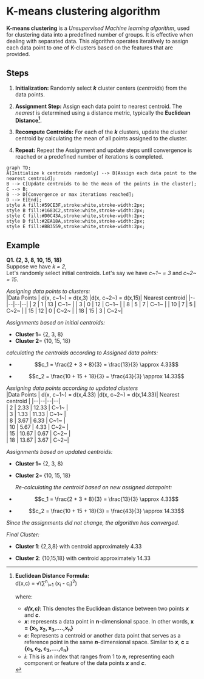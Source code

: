 
# K-means clustering algorithm  
  
__K-means clustering__ is a *Unsupervised Machine learning algorithm*, used for clustering data into a predefined number of groups. It is effective when dealing with separated data. This algorithm operates iteratively to assign each data point to one of K-clusters based on the features that are provided.  
  
## Steps  

1. __Initialization:__ Randomly select *__k__* cluster centers (*centroids*) from the data points.  

2. __Assignment Step:__ Assign each data point to nearest centroid. The *nearest* is determined using a distance metric, typically the __Euclidean Distance[^bignote]__.  
  
3. __Recompute Centroids:__ For each of the *__k__* clusters, update the cluster centroid by calculating the mean of all points assigned to the cluster.  
  
4. __Repeat:__ Repeat the Assignment and update steps until convergence is reached or a predefined number of iterations is completed.  
  
```mermaid  
graph TD;  
A[Initialize k centroids randomly] --> B[Assign each data point to the nearest centroid];  
B --> C[Update centroids to be the mean of the points in the cluster];  
C --> B;  
B --> D[Convergence or max iterations reached];  
D --> E[End];  
style A fill:#59CE3F,stroke:white,stroke-width:2px;  
style B fill:#1683C2,stroke:white,stroke-width:2px;  
style C fill:#D0C43A,stroke:white,stroke-width:2px;  
style D fill:#2EA18A,stroke:white,stroke-width:2px;  
style E fill:#BB3559,stroke:white,stroke-width:2px;  
```  
  
## Example  

__Q1. {2, 3, 8, 10, 15, 18}__  
Suppose we have *k = 2*,  
Let's randomly select initial centroids. Let's say we have *c~1~ = 3* and *c~2~ = 15*.  
  
*Assigning data points to clusters:*  
|Data Points | d(x, c~1~) = d(x,3) |d(x, c~2~) = d(x,15)| Nearest centroid|
|--|--|--|--|
| 2 | 1 | 13 | C~1~ |
| 3 | 0 | 12 | C~1~ |
| 8 | 5 | 7 | C~1~ |
| 10 | 7 | 5 | C~2~ |
| 15 | 12 | 0 | C~2~ |
| 18 | 15 | 3 | C~2~|
  
*Assignments based on initial centroids:*  

* __Cluster 1__= {2, 3, 8}  
* __Cluster 2__= {10, 15, 18}  
  
*calculating the centroids according to Assigned data points:*  
  
* $$c_1 = \frac{2 + 3 + 8}{3} = \frac{13}{3} \approx 4.33$$  
  
* $$c_2 = \frac{10 + 15 + 18}{3} = \frac{43}{3} \approx 14.33$$  
  
*Assigning data points according to updated clusters*  
|Data Points | d(x, c~1~) = d(x,4.33) |d(x, c~2~) = d(x,14.33)| Nearest centroid |
|--|--|--|--|  
| 2 | 2.33 | 12.33 | C~1~ |  
| 3 | 1.33 | 11.33 | C~1~ |  
| 8 | 3.67 | 6.33 | C~1~ |  
| 10 | 5.67 | 4.33 | C~2~ |  
| 15 | 10.67 | 0.67 | C~2~ |  
| 18 | 13.67 | 3.67 | C~2~|  

*Assignments based on updated centroids:*  

* __Cluster 1__= {2, 3, 8}  

* __Cluster 2__= {10, 15, 18}  

  *Re-calculating the centroid based on new assigned datapoint:*
* $$c_1 = \frac{2 + 3 + 8}{3} = \frac{13}{3} \approx 4.33$$  
  
* $$c_2 = \frac{10 + 15 + 18}{3} = \frac{43}{3} \approx 14.33$$  

*Since the assignments did not change, the algorithm has converged.*

*Final Cluster:*

* __Cluster 1__: {2,3,8} with centroid approximately 4.33

* __Cluster 2__: {10,15,18} with centroid approximately 14.33

[^bignote]: **Euclidean Distance Formula:**  
d(x,c) = &radic;(&sum;<sup>n</sup><sub>i=1</sub> (x<sub>i</sub> - c<sub>i</sub>)<sup>2</sup>)

    where:
    * **_d(x,c)_**: This denotes the Euclidean distance between two points **_x_** and **_c_**.  
    * **_x_**: represents a data point in **n**-dimensional space. In other words, **x = {x<sub>1</sub>, x<sub>2</sub>, x<sub>3</sub>,....,x<sub>n</sub>}**  
    * **_c_**: Represents a centroid or another data point that serves as a reference point in the same **_n_**-dimensional space. Similar to **_x_**, **c = {c<sub>1</sub>, c<sub>2</sub>, c<sub>3</sub>,....,c<sub>n</sub>}**  
    * **_i_**: This is an index that ranges from 1 to **_n_**, representing each component or feature of the data points **_x_** and **_c_**.
